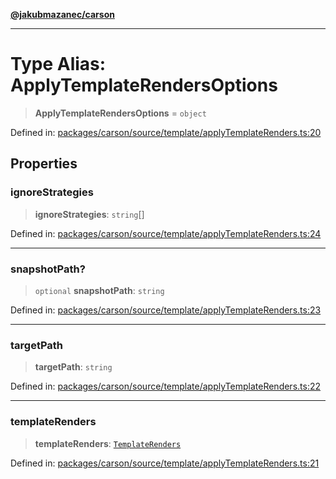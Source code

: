 [**@jakubmazanec/carson**](../README.md)

---

# Type Alias: ApplyTemplateRendersOptions

> **ApplyTemplateRendersOptions** = `object`

Defined in:
[packages/carson/source/template/applyTemplateRenders.ts:20](https://github.com/jakubmazanec/tools/blob/026d472564678641afd0039e9c07d936f221ca46/packages/carson/source/template/applyTemplateRenders.ts#L20)

## Properties

### ignoreStrategies

> **ignoreStrategies**: `string`[]

Defined in:
[packages/carson/source/template/applyTemplateRenders.ts:24](https://github.com/jakubmazanec/tools/blob/026d472564678641afd0039e9c07d936f221ca46/packages/carson/source/template/applyTemplateRenders.ts#L24)

---

### snapshotPath?

> `optional` **snapshotPath**: `string`

Defined in:
[packages/carson/source/template/applyTemplateRenders.ts:23](https://github.com/jakubmazanec/tools/blob/026d472564678641afd0039e9c07d936f221ca46/packages/carson/source/template/applyTemplateRenders.ts#L23)

---

### targetPath

> **targetPath**: `string`

Defined in:
[packages/carson/source/template/applyTemplateRenders.ts:22](https://github.com/jakubmazanec/tools/blob/026d472564678641afd0039e9c07d936f221ca46/packages/carson/source/template/applyTemplateRenders.ts#L22)

---

### templateRenders

> **templateRenders**: [`TemplateRenders`](TemplateRenders.md)

Defined in:
[packages/carson/source/template/applyTemplateRenders.ts:21](https://github.com/jakubmazanec/tools/blob/026d472564678641afd0039e9c07d936f221ca46/packages/carson/source/template/applyTemplateRenders.ts#L21)
